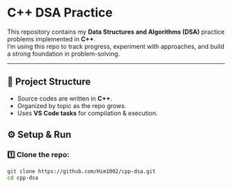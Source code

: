 #  C++ DSA Practice 

This repository contains my **Data Structures and Algorithms (DSA)** practice problems implemented in **C++**.  
I’m using this repo to track progress, experiment with approaches, and build a strong foundation in problem-solving.  

---

## 📂 Project Structure
- Source codes are written in **C++**.  
- Organized by topic as the repo grows.  
- Uses **VS Code tasks** for compilation & execution.  

## ⚙️ Setup & Run

### 1️⃣ Clone the repo:
```bash
git clone https://github.com/Him1002/cpp-dsa.git
cd cpp-dsa

